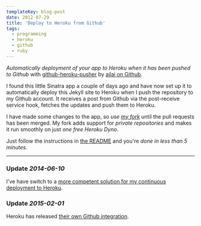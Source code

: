 ```yaml
---
templateKey: blog-post
date: 2012-07-29
title: 'Deploy to Heroku from Github'
tags:
  - programming
  - heroku
  - github
  - ruby
---
```


_Automatically deployment of your app to Heroku when it has been pushed to Github_ with [github-heroku-pusher](https://github.com/ajlai/github-heroku-pusher) by [ajlai on Github](https://github.com/ajlai).

I found this little Sinatra app a couple of days ago and have now set up it to automatically deploy this Jekyll site to Heroku when I push the repository to my Github account. It receives a post from Github via the post-receive service hook, fetches the updates and push them to Heroku.

I have made some changes to the app, so _use [my fork](https://github.com/himynameisjonas/github-heroku-pusher)_ until the pull requests has been merged. My fork adds support for _private repositories_ and makes it run smoothly on just _one free Heroku Dyno_.

Just follow the instructions in [the README](https://github.com/himynameisjonas/github-heroku-pusher) and you're _done in less than 5 minutes_.

---

### Update _2014-06-10_

I've have switch to a [more competent solution for my continuous deployment to Heroku](https://github.com/himynameisjonas/heroku-deployer).

### Update _2015-02-01_

Heroku has released [their own Github integration](/2015-01-06-heroku-github-integration).

